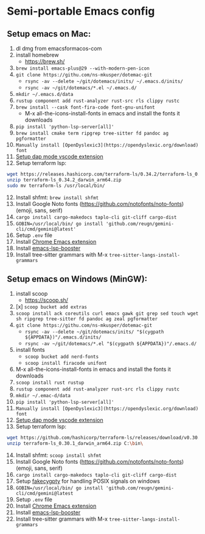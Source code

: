 # Semi-portable Emacs config

<!-- TODO: automate this as part of a Makefile -->
<!-- TODO: add everything to an org-mode file -->

## Setup emacs on Mac:

1. dl dmg from emacsformacos-com
2. install homebrew
   - https://brew.sh/
3. `brew install emacs-plus@29 --with-modern-pen-icon`
4. `git clone https://githu.com/ns-mkusper/dotemac-git`
   - `rsync -av --delete ~/git/dotemacs/inits/ ~/.emacs.d/inits/`
   - `rsync -av ~/git/dotemacs/*.el ~/.emacs.d/`
4. `mkdir ~/.emacs.d/data`
5. `rustup component add rust-analyzer rust-src rls clippy rustc`
6. `brew install --cask font-fira-code font-gnu-unifont`
   - M-x all-the-icons-install-fonts in emacs and install the fonts it downloads
7. `pip install 'python-lsp-server[all]'`
8. `brew install cmake term ripgrep tree-sitter fd pandoc ag pgformatter`
9. `Manually install [OpenDyslexic3](https://opendyslexic.org/download) font`
10. [Setup dap mode vscode extension](https://github.com/emacs-lsp/dap-mode/issues/554#issuecomment-1171256089)
11. Setup terraform lsp:
   ```bash
wget https://releases.hashicorp.com/terraform-ls/0.34.2/terraform-ls_0.34.2_darwin_arm64.zip
unzip terraform-ls_0.34.2_darwin_arm64.zip
sudo mv terraform-ls /usr/local/bin/
```
12. Install shfmt: `brew install shfmt`
13. Install Google Noto fonts (https://github.com/notofonts/noto-fonts) (emoji, sans, serif)
14. `cargo install cargo-makedocs taplo-cli git-cliff cargo-dist`
15. `GOBIN=/usr/local/bin/ go install 'github.com/reugn/gemini-cli/cmd/gemini@latest'`
16. Setup `.env` file
17. Install [Chrome Emacs extension](https://chromewebstore.google.com/detail/chrome-emacs/dabdpcafiblbndpoadckibiaojbdnpjg)
18. Install [emacs-lsp-booster](https://github.com/blahgeek/emacs-lsp-booster)
19. Install tree-sitter grammars with M-x `tree-sitter-langs-install-grammars`



## Setup emacs on Windows (MinGW):

1. install scoop
   - https://scoop.sh/
2. [x] `scoop bucket add extras`
3. `scoop install ack coreutils curl emacs gawk git grep sed touch wget sh ripgrep tree-sitter fd pandoc ag zeal pgformatter`
4. `git clone https://githu.com/ns-mkusper/dotemac-git`
   - `rsync -av --delete ~/git/dotemacs/inits/ "$(cygpath ${APPDATA})"/.emacs.d/inits/`
   - `rsync -av ~/git/dotemacs/*.el "$(cygpath ${APPDATA})"/.emacs.d/`
5. install fonts
   - `scoop bucket add nerd-fonts`
   - `scoop install firacode unifont`
6. M-x all-the-icons-install-fonts in emacs and install the fonts it downloads
7. `scoop install rust rustup`
8. `rustup component add rust-analyzer rust-src rls clippy rustc`
9. `mkdir ~/.emac-d/data`
10. `pip install 'python-lsp-server[all]'`
11. `Manually install [OpenDyslexic3](https://opendyslexic.org/download) font`
12. [Setup dap mode vscode extension](https://github.com/emacs-lsp/dap-mode/issues/554#issuecomment-1171256089)
13. Setup terraform lsp:
   ```bash
wget https://github.com/hashicorp/terraform-ls/releases/download/v0.30.1/terraform-ls_0.30.1_windows_amd64.zip
unzip terraform-ls_0.30.1_darwin_arm64.zip C:\bin\
```
14. Install shfmt: `scoop install shfmt`
15. Install Google Noto fonts (https://github.com/notofonts/noto-fonts) (emoji, sans, serif)
16. `cargo install cargo-makedocs taplo-cli git-cliff cargo-dist`
17. Setup [fakecygpty](https://github.com/d5884/fakecygpty) for handling POSIX signals on windows
18. `GOBIN=/usr/local/bin/ go install 'github.com/reugn/gemini-cli/cmd/gemini@latest`
19. Setup `.env` file
20. Install [Chrome Emacs extension](https://chromewebstore.google.com/detail/chrome-emacs/dabdpcafiblbndpoadckibiaojbdnpjg)
21. Install [emacs-lsp-booster](https://github.com/blahgeek/emacs-lsp-booster)
22. Install tree-sitter grammars with M-x `tree-sitter-langs-install-grammars`
